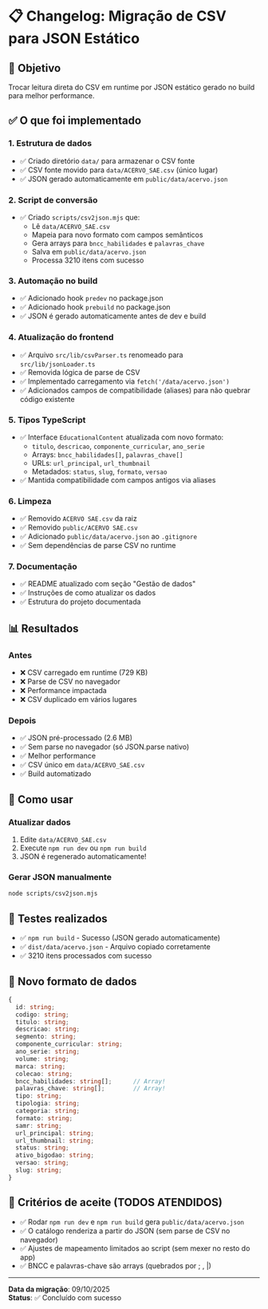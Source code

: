 # 📋 Changelog: Migração de CSV para JSON Estático

## 🎯 Objetivo
Trocar leitura direta do CSV em runtime por JSON estático gerado no build para melhor performance.

## ✅ O que foi implementado

### 1. Estrutura de dados
- ✅ Criado diretório `data/` para armazenar o CSV fonte
- ✅ CSV fonte movido para `data/ACERVO_SAE.csv` (único lugar)
- ✅ JSON gerado automaticamente em `public/data/acervo.json`

### 2. Script de conversão
- ✅ Criado `scripts/csv2json.mjs` que:
  - Lê `data/ACERVO_SAE.csv`
  - Mapeia para novo formato com campos semânticos
  - Gera arrays para `bncc_habilidades` e `palavras_chave`
  - Salva em `public/data/acervo.json`
  - Processa 3210 itens com sucesso

### 3. Automação no build
- ✅ Adicionado hook `predev` no package.json
- ✅ Adicionado hook `prebuild` no package.json
- ✅ JSON é gerado automaticamente antes de dev e build

### 4. Atualização do frontend
- ✅ Arquivo `src/lib/csvParser.ts` renomeado para `src/lib/jsonLoader.ts`
- ✅ Removida lógica de parse de CSV
- ✅ Implementado carregamento via `fetch('/data/acervo.json')`
- ✅ Adicionados campos de compatibilidade (aliases) para não quebrar código existente

### 5. Tipos TypeScript
- ✅ Interface `EducationalContent` atualizada com novo formato:
  - `titulo`, `descricao`, `componente_curricular`, `ano_serie`
  - Arrays: `bncc_habilidades[]`, `palavras_chave[]`
  - URLs: `url_principal`, `url_thumbnail`
  - Metadados: `status`, `slug`, `formato`, `versao`
- ✅ Mantida compatibilidade com campos antigos via aliases

### 6. Limpeza
- ✅ Removido `ACERVO SAE.csv` da raiz
- ✅ Removido `public/ACERVO SAE.csv`
- ✅ Adicionado `public/data/acervo.json` ao `.gitignore`
- ✅ Sem dependências de parse CSV no runtime

### 7. Documentação
- ✅ README atualizado com seção "Gestão de dados"
- ✅ Instruções de como atualizar os dados
- ✅ Estrutura do projeto documentada

## 📊 Resultados

### Antes
- ❌ CSV carregado em runtime (729 KB)
- ❌ Parse de CSV no navegador
- ❌ Performance impactada
- ❌ CSV duplicado em vários lugares

### Depois
- ✅ JSON pré-processado (2.6 MB)
- ✅ Sem parse no navegador (só JSON.parse nativo)
- ✅ Melhor performance
- ✅ CSV único em `data/ACERVO_SAE.csv`
- ✅ Build automatizado

## 🔄 Como usar

### Atualizar dados
1. Edite `data/ACERVO_SAE.csv`
2. Execute `npm run dev` ou `npm run build`
3. JSON é regenerado automaticamente!

### Gerar JSON manualmente
```bash
node scripts/csv2json.mjs
```

## 🧪 Testes realizados
- ✅ `npm run build` - Sucesso (JSON gerado automaticamente)
- ✅ `dist/data/acervo.json` - Arquivo copiado corretamente
- ✅ 3210 itens processados com sucesso

## 📝 Novo formato de dados

```typescript
{
  id: string;
  codigo: string;
  titulo: string;
  descricao: string;
  segmento: string;
  componente_curricular: string;
  ano_serie: string;
  volume: string;
  marca: string;
  colecao: string;
  bncc_habilidades: string[];      // Array!
  palavras_chave: string[];        // Array!
  tipo: string;
  tipologia: string;
  categoria: string;
  formato: string;
  samr: string;
  url_principal: string;
  url_thumbnail: string;
  status: string;
  ativo_bigodao: string;
  versao: string;
  slug: string;
}
```

## 🎯 Critérios de aceite (TODOS ATENDIDOS)
- ✅ Rodar `npm run dev` e `npm run build` gera `public/data/acervo.json`
- ✅ O catálogo renderiza a partir do JSON (sem parse de CSV no navegador)
- ✅ Ajustes de mapeamento limitados ao script (sem mexer no resto do app)
- ✅ BNCC e palavras-chave são arrays (quebrados por ; , |)

---

**Data da migração**: 09/10/2025  
**Status**: ✅ Concluído com sucesso

